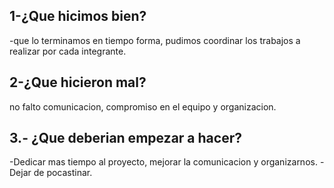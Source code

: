 ## 1-¿Que hicimos bien?
-que lo terminamos en tiempo forma, pudimos coordinar los trabajos a realizar por cada integrante.
## 2-¿Que hicieron mal?
no falto comunicacion, compromiso en el equipo y organizacion.
## 3.- ¿Que deberian empezar a hacer?
-Dedicar mas tiempo al proyecto, mejorar la comunicacion y organizarnos.
-Dejar de pocastinar.
